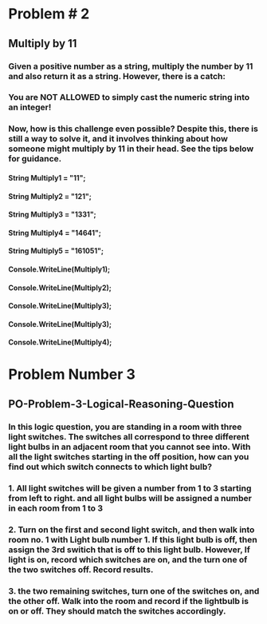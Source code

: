 # Problem # 2
## Multiply by 11


### Given a positive number as a string, multiply the number by 11 and also return it as a string. However, there is a catch:

### You are NOT ALLOWED to simply cast the numeric string into an integer!

### Now, how is this challenge even possible? Despite this, there is still a way to solve it, and it involves thinking about how someone might multiply by 11 in their head. See the tips below for guidance.

#### String Multiply1 = "11";
#### String Multiply2 = "121";
#### String Multiply3 = "1331";
#### String Multiply4 = "14641";
#### String Multiply5 = "161051";

#### Console.WriteLine(Multiply1);
#### Console.WriteLine(Multiply2);
#### Console.WriteLine(Multiply3);
#### Console.WriteLine(Multiply3);
#### Console.WriteLine(Multiply4);




# Problem Number 3 
## PO-Problem-3-Logical-Reasoning-Question



### In this logic question, you are standing in a room with three light switches. The switches all correspond to three different light bulbs in an adjacent room that you cannot see into. With all the light switches starting in the off position, how can you find out which switch connects to which light bulb?

### 1. All light switches will be given a number from 1 to 3 starting from left to right. and all light bulbs will be assigned a number in each room from 1 to 3
### 2. Turn on the first and second light switch, and then walk into room no. 1 with Light bulb number 1.  If this light bulb is off, then assign the 3rd switich that is off to this light bulb. However, If light is on, record which switches are on, and the turn one of the two switches off. Record results. 
### 3. the two remaining switches, turn  one of the switches  on, and the other off. Walk into the room and record if the lightbulb is on or off. They should match the switches accordingly. 

 
